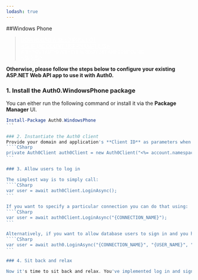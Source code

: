 ```yaml
---
lodash: true
---
```


##Windows Phone

<div class="package">
  <blockquote>
    <a href="http://localhost:3000/Auth0.WindowsPhone/master/create-package?path=examples/WindowsPhoneSilverlight&amp;type=none@@account.clientParam@@" class="btn btn-lg btn-success btn-package" style="text-transform: uppercase; color: white">
      <span style="display: block">Download a Seed project</span>
      <% if (account.userName) { %> 
        <span class="smaller" style="display:block; font-size: 11px">with your Auth0 API Keys already set and configured</span>
      <% } %>
    </a> 
  </blockquote>
</div>

**Otherwise, please follow the steps below to configure your existing ASP.NET Web API app to use it with Auth0.**

### 1. Install the Auth0.WindowsPhone package

You can either run the following command or install it via the **Package Manager** UI.
````Powershell
Install-Package Auth0.WindowsPhone
```

### 2. Instantiate the Auth0 client
Provide your domain and application's **Client ID** as parameters when creating the client instance:
````CSharp
private Auth0Client auth0Client = new Auth0Client("<%= account.namespace %>", "<%= account.clientId %>"); 
```

### 3. Allow users to log in

The simplest way is to simply call:
````CSharp
var user = await auth0Client.LoginAsync();
```

If you want to specify a particular connection you can do that using:
````CSharp
var user = await auth0Client.LoginAsync("{CONNECTION_NAME}");
```

Alternatively, if you want to allow database users to sign in and you have their credentials in memory:
````CSharp
var user = await auth0.LoginAsync("{CONNECTION_NAME}", "{USER_NAME}", "{PASSWORD}");
```

### 4. Sit back and relax

Now it's time to sit back and relax. You've implemented log in and signup with Auth0 for your Windows Phone application.